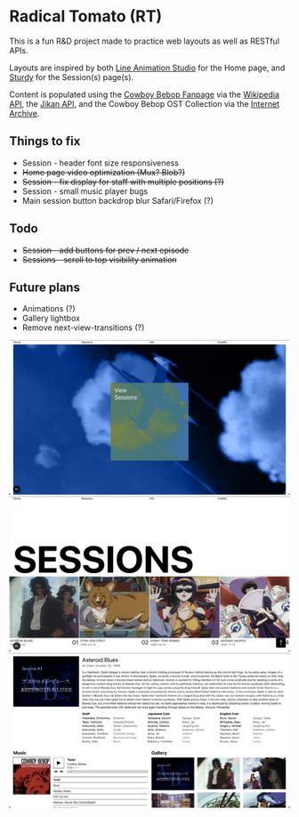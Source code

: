 # Radical Tomato (RT)

This is a fun R&D project made to practice web layouts as well as RESTful APIs.

Layouts are inspired by both [Line Animation Studio](https://thelinestudio.com/work/cowboy-bebop) for the Home page, and [Sturdy](https://sturdy.co/) for the Session(s) page(s).

Content is populated using the [Cowboy Bebop Fanpage](https://cowboybebop.fandom.com/wiki/Main_Page) via the [Wikipedia API](https://www.mediawiki.org/wiki/API:Main_page), the [Jikan API](https://docs.api.jikan.moe/), and the Cowboy Bebop OST Collection via the [Internet Archive](https://archive.org/details/Cowboy-Bebop-OST-Collection).

## Things to fix

- Session - header font size responsiveness
- ~~Home page video optimization (Mux? Blob?)~~
- ~~Session - fix display for staff with multiple positions (?)~~
- Session - small music player bugs
- Main session button backdrop blur Safari/Firefox (?)

## Todo

- ~~Session - add buttons for prev / next episode~~
- ~~Sessions - scroll to top visibility animation~~

## Future plans

- Animations (?)
- Gallery lightbox
- Remove next-view-transitions (?)

![RT Home page](public/RT_home.png)
![RT Sessions page](public/RT_sessions.png)
![RT Session page](public/RT_session_ab.png)
